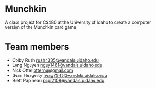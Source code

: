 Munchkin
========

A class project for CS480 at the University of Idaho to create a computer version of the Munchkin card game

Team members
============
* Colby Rush          rush4335@vandals.uidaho.edu
* Long Nguyen         nguy1461@vandals.uidaho.edu
* Nick Otter		  otternq@gmail.com
* Sean Heagerty		  heag7943@vandals.uidaho.edu
* Brett Papineau	  papi2108@vandals.uidaho.edu
